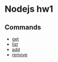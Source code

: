 # Nodejs hw1

## Commands

- [get](https://monosnap.com/file/YqIubdpje3XJddd14LHQCHTEGErxUt)
- [list](https://monosnap.com/file/77fImXjl7PUqXKMAnhhGVAa8g4rTu6)
- [add](https://monosnap.com/file/avvqAgGEmPSqbBSQdYtBBM5C3Fciec)
- [remove](https://monosnap.com/file/QIueyihtB77P0dkHKweqjOQ6xW2UX0)
